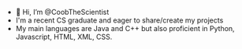 - 👋 Hi, I’m @CoobTheScientist
- I'm a recent CS graduate and eager to share/create my projects
- My main languages are Java and C++ but also proficient in Python, Javascript, HTML, XML, CSS.
